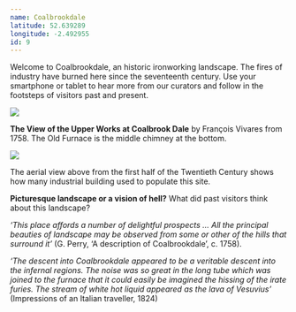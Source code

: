 ```yaml
---
name: Coalbrookdale
latitude: 52.639289
longitude: -2.492955
id: 9
---
```


Welcome to Coalbrookdale, an historic ironworking landscape. The fires of industry have burned here since the seventeenth century. Use your smartphone or tablet to hear more from our curators and follow in the footsteps of visitors past and present.

![](/images/historic-photos/etching.jpg "")

**The View of the Upper Works at Coalbrook Dale** by François Vivares from 1758. The Old Furnace is the middle chimney at the bottom.

![](/images/historic-photos/aerial_view.jpg "")

The aerial view above from the first half of the Twentieth Century shows how many industrial building used to populate this site.

**Picturesque landscape or a vision of hell?** What did past visitors think about this landscape?

*‘This place affords a number of delightful prospects … All the principal beauties of landscape may be observed from some or other of the hills that surround it’* (G. Perry, ‘A description of Coalbrookdale’, c. 1758).

*‘The descent into Coalbrookdale appeared to be a veritable descent into the infernal regions. The noise was so great in the long tube which was joined to the furnace that it could easily be imagined the hissing of the irate furies. The stream of white hot liquid appeared as the lava of Vesuvius’* (Impressions of an Italian traveller, 1824)
